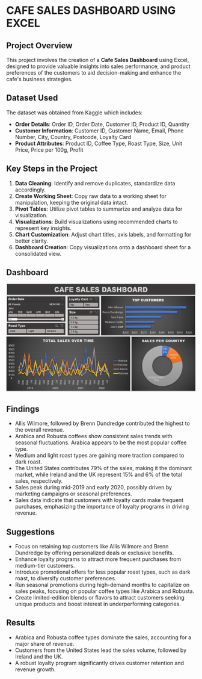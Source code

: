 # CAFE SALES DASHBOARD USING EXCEL

## Project Overview
This project involves the creation of a **Cafe Sales Dashboard** using Excel, designed to provide valuable insights into sales performance, and product preferences of the customers to aid decision-making and enhance the cafe's business strategies.

## Dataset Used
The dataset was obtained from Kaggle which includes:
- **Order Details**: Order ID,	Order Date,	Customer ID,	Product ID,	Quantity
- **Customer Information**: Customer ID,	Customer Name,	Email,	Phone Number,	City,	Country,	Postcode,	Loyalty Card
- **Product Attributes**: Product ID,	Coffee Type,	Roast Type,	Size,	Unit Price,	Price per 100g,	Profit

## Key Steps in the Project
1. **Data Cleaning**: Identify and remove duplicates, standardize data accordingly.
2. **Create Working Sheet**: Copy raw data to a working sheet for manipulation, keeping the original data intact.
3. **Pivot Tables**: Utilize pivot tables to summarize and analyze data for visualization.
4. **Visualizations**: Build visualizations using recommended charts to represent key insights.
5. **Chart Customization**: Adjust chart titles, axis labels, and formatting for better clarity.
6. **Dashboard Creation**: Copy visualizations onto a dashboard sheet for a consolidated view.

## Dashboard
![image](Dashboard.png)

## Findings
- Allis Wilmore, followed by Brenn Dundredge contributed the highest to the overall revenue.
- Arabica and Robusta coffees show consistent sales trends with seasonal fluctuations. Arabica appears to be the most popular coffee type.
- Medium and light roast types are gaining more traction compared to dark roast.
- The United States contributes 79% of the sales, making it the dominant market, while Ireland and the UK represent 15% and 6% of the total sales, respectively.
- Sales peak during mid-2019 and early 2020, possibly driven by marketing campaigns or seasonal preferences.
- Sales data indicate that customers with loyalty cards make frequent purchases, emphasizing the importance of loyalty programs in driving revenue.

## Suggestions
- Focus on retaining top customers like Allis Wilmore and Brenn Dundredge by offering personalized deals or exclusive benefits.
- Enhance loyalty programs to attract more frequent purchases from medium-tier customers.
- Introduce promotional offers for less popular roast types, such as dark roast, to diversify customer preferences.
- Run seasonal promotions during high-demand months to capitalize on sales peaks, focusing on popular coffee types like Arabica and Robusta.
- Create limited-edition blends or flavors to attract customers seeking unique products and boost interest in underperforming categories.

## Results
- Arabica and Robusta coffee types dominate the sales, accounting for a major share of revenue.
- Customers from the United States lead the sales volume, followed by Ireland and the UK.
- A robust loyalty program significantly drives customer retention and revenue growth.
